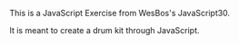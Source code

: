 This is a JavaScript Exercise from WesBos's JavaScript30. 

It is meant to create a drum kit through JavaScript. 